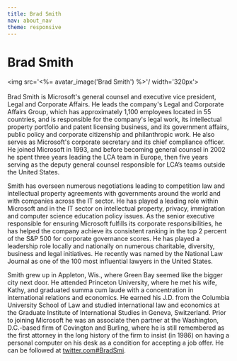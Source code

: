 ```yaml
---
title: Brad Smith
nav: about_nav
theme: responsive
---
```

# Brad Smith

<img src='<%= avatar_image('Brad Smith') %>'/ width='320px'>
<br/>
<br/>
Brad Smith is Microsoft's general counsel and executive vice president, Legal and Corporate Affairs. He leads the company's Legal and Corporate Affairs Group, which has approximately 1,100 employees located in 55 countries, and is responsible for the company's legal work, its intellectual property portfolio and patent licensing business, and its government affairs, public policy and corporate citizenship and philanthropic work. He also serves as Microsoft's corporate secretary and its chief compliance officer. He joined Microsoft in 1993, and before becoming general counsel in 2002 he spent three years leading the LCA team in Europe, then five years serving as the deputy general counsel responsible for LCA’s teams outside the United States.

Smith has overseen numerous negotiations leading to competition law and intellectual property agreements with governments around the world and with companies across the IT sector. He has played a leading role within Microsoft and in the IT sector on intellectual property, privacy, immigration and computer science education policy issues. As the senior executive responsible for ensuring Microsoft fulfills its corporate responsibilities, he has helped the company achieve its consistent ranking in the top 2 percent of the S&P 500 for corporate governance scores. He has played a leadership role locally and nationally on numerous charitable, diversity, business and legal initiatives. He recently was named by the National Law Journal as one of the 100 most influential lawyers in the United States.

Smith grew up in Appleton, Wis., where Green Bay seemed like the bigger city next door. He attended Princeton University, where he met his wife, Kathy, and graduated summa cum laude with a concentration in international relations and economics. He earned his J.D. from the Columbia University School of Law and studied international law and economics at the Graduate Institute of International Studies in Geneva, Switzerland. Prior to joining Microsoft he was an associate then partner at the Washington, D.C.-based firm of Covington and Burling, where he is still remembered as the first attorney in the long history of the firm to insist (in 1986) on having a personal computer on his desk as a condition for accepting a job offer. He can be followed at [twitter.com#BradSmi](http://twitter.com#BradSmi).


